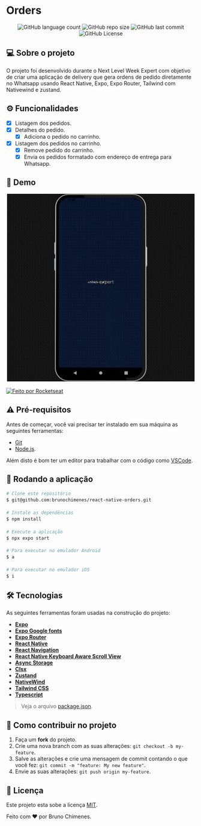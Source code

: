 # Orders

<p align="center">
  <img alt="GitHub language count" src="https://img.shields.io/github/languages/count/brunochimenes/react-native-orders?color=%252304D361" />
  <img alt="GitHub repo size" src="https://img.shields.io/github/repo-size/brunochimenes/react-native-orders?color=%252304D361" />
  <img alt="GitHub last commit" src="https://img.shields.io/github/last-commit/brunochimenes/react-native-orders?color=%252304D361" />
  <img alt="GitHub License" src="https://img.shields.io/github/license/brunochimenes/react-native-orders?color=%252304D361" />
</p>

## 💻 Sobre o projeto

O projeto foi desenvolvido durante o Next Level Week Expert com objetivo de criar uma aplicação de delivery que gera ordens de pedido diretamente no Whatsapp usando React Native, Expo, Expo Router, Tailwind com Nativewind e zustand.

## ⚙️ Funcionalidades

- [x] Listagem dos pedidos.
- [x] Detalhes do pedido.
  - [x] Adiciona o pedido no carrinho.
- [x] Listagem dos pedidos no carrinho.
  - [X] Remove pedido do carrinho.
  - [x] Envia os pedidos formatado com endereço de entrega para Whatsapp.

## 📱 Demo

<p align="center">
<img width='500' height='500' alt="Demo" src="/.github/assets/demo.gif" />  
</p>

<a href="https://www.figma.com/community/file/1336456468568916765/nlw-expert-orders">
  <img alt="Feito por Rocketseat" src="https://img.shields.io/badge/Acessar%20Layout%20-Figma-%2304D361">
</a>

## ⚠️ Pré-requisitos

Antes de começar, você vai precisar ter instalado em sua máquina as seguintes ferramentas:

- [Git](https://git-scm.com)
- [Node.js](https://nodejs.org/en/).

Além disto é bom ter um editor para trabalhar com o código como [VSCode](https://code.visualstudio.com/).

## 🧭 Rodando a aplicação

```bash
# Clone este repositório
$ git@github.com:brunochimenes/react-native-orders.git

# Instale as dependências
$ npm install

# Execute a aplicação
$ npx expo start

# Para executar no emulador Android
$ a

# Para executar no emulador iOS
$ i
```

## 🛠 Tecnologias

As seguintes ferramentas foram usadas na construção do projeto:

- **[Expo](https://expo.io/)**
- **[Expo Google fonts](https://github.com/expo/google-fonts)**
- **[Expo Router](https://docs.expo.dev/router/installation/)**
- **[React Native](https://reactnative.dev/)**
- **[React Navigation](https://reactnavigation.org/)**
- **[React Native Keyboard Aware Scroll View](https://github.com/APSL/react-native-keyboard-aware-scroll-view)**
- **[Async Storage](https://docs.expo.dev/versions/latest/sdk/async-storage/)**
- **[Clsx](https://github.com/lukeed/clsx)**
- **[Zustand](https://zustand-demo.pmnd.rs/)**
- **[NativeWind](https://www.nativewind.dev/v4/overview)**
- **[Tailwind CSS](https://tailwindcss.com/)**
- **[Typescript](https://www.typescriptlang.org/)**

> Veja o arquivo [package.json](https://github.com/brunochimenes/react-native-orders/blob/main/package.json).

## 💪 Como contribuir no projeto

1. Faça um **fork** do projeto.
2. Crie uma nova branch com as suas alterações: `git checkout -b my-feature`.
3. Salve as alterações e crie uma mensagem de commit contando o que você fez: `git commit -m "feature: My new feature"`.
4. Envie as suas alterações: `git push origin my-feature`.

## 📝 Licença

Este projeto esta sobe a licença [MIT](./LICENSE).

Feito com ❤️ por Bruno Chimenes.

